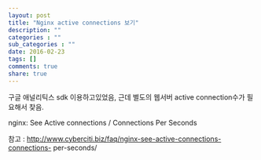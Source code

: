 ```yaml
---
layout: post
title: "Nginx active connections 보기"
description: ""
categories : ""
sub_categories : ""
date: 2016-02-23
tags: []
comments: true
share: true
---
```


  

구글 애널리틱스 sdk 이용하고있었음, 근데 별도의 웹서버 active connection수가 필요해서 찾음.

  

  

nginx: See Active connections / Connections Per Seconds

참고 : http://www.cyberciti.biz/faq/nginx-see-active-connections-connections-
per-seconds/

